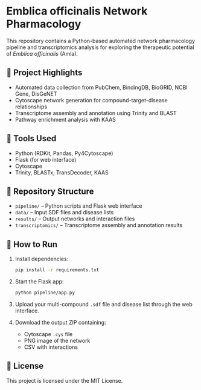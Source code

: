 # Emblica officinalis Network Pharmacology

This repository contains a Python-based automated network pharmacology pipeline and transcriptomics analysis for exploring the therapeutic potential of *Emblica officinalis* (Amla).

## 📌 Project Highlights

- Automated data collection from PubChem, BindingDB, BioGRID, NCBI Gene, DisGeNET
- Cytoscape network generation for compound-target-disease relationships
- Transcriptome assembly and annotation using Trinity and BLAST
- Pathway enrichment analysis with KAAS

## 🧪 Tools Used

- Python (RDKit, Pandas, Py4Cytoscape)
- Flask (for web interface)
- Cytoscape
- Trinity, BLASTx, TransDecoder, KAAS

## 📁 Repository Structure

- `pipeline/` – Python scripts and Flask web interface
- `data/` – Input SDF files and disease lists
- `results/` – Output networks and interaction files
- `transcriptomics/` – Transcriptome assembly and annotation results

## 🧬 How to Run

1. Install dependencies:
    ```bash
    pip install -r requirements.txt
    ```

2. Start the Flask app:
    ```bash
    python pipeline/app.py
    ```

3. Upload your multi-compound `.sdf` file and disease list through the web interface.

4. Download the output ZIP containing:
    - Cytoscape `.cys` file
    - PNG image of the network
    - CSV with interactions

## 📜 License

This project is licensed under the MIT License.
